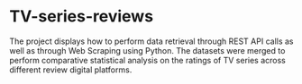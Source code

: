 # TV-series-reviews
The project displays how to perform data retrieval through REST API calls as well as through Web Scraping using Python. The datasets were merged to perform comparative statistical analysis on the ratings of TV series across different review digital platforms.
